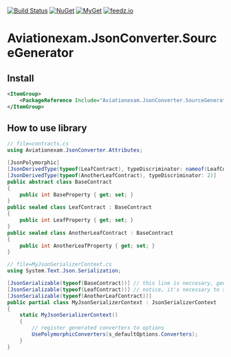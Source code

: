 [![Build Status](https://github.com/aviationexam/json-converter-source-generator/actions/workflows/build.yml/badge.svg?branch=main)](https://github.com/aviationexam/json-converter-source-generator/actions/workflows/build.yml)
[![NuGet](https://img.shields.io/nuget/v/Aviationexam.JsonConverter.SourceGenerator.svg?style=flat-square&label=nuget)](https://www.nuget.org/packages/Aviationexam.JsonConverter.SourceGenerator/)
[![MyGet](https://img.shields.io/myget/json-converter-source-generator/vpre/Aviationexam.JsonConverter.SourceGenerator?label=MyGet)](https://www.myget.org/feed/json-converter-source-generator/package/nuget/Aviationexam.JsonConverter.SourceGenerator)
[![feedz.io](https://img.shields.io/badge/endpoint.svg?url=https%3A%2F%2Ff.feedz.io%2Faviationexam%2Fjson-converter-source-generator%2Fshield%2FAviationexam.JsonConverter.SourceGenerator%2Flatest&label=Aviationexam.JsonConverter.SourceGenerator)](https://f.feedz.io/aviationexam/json-converter-source-generator/packages/Aviationexam.JsonConverter.SourceGenerator/latest/download)

# Aviationexam.JsonConverter.SourceGenerator

## Install
```xml
<ItemGroup>
    <PackageReference Include="Aviationexam.JsonConverter.SourceGenerator" Version="0.1.0" PrivateAssets="all" />
</ItemGroup>
```

## How to use library

```cs
// file=contracts.cs
using Aviationexam.JsonConverter.Attributes;

[JsonPolymorphic]
[JsonDerivedType(typeof(LeafContract), typeDiscriminator: nameof(LeafContract))]
[JsonDerivedType(typeof(AnotherLeafContract), typeDiscriminator: 2)]
public abstract class BaseContract
{
    public int BaseProperty { get; set; }
}
public sealed class LeafContract : BaseContract
{
    public int LeafProperty { get; set; }
}
public sealed class AnotherLeafContract : BaseContract
{
    public int AnotherLeafProperty { get; set; }
}

// file=MyJsonSerializerContext.cs
using System.Text.Json.Serialization;

[JsonSerializable(typeof(BaseContract))] // this line is neccesary, generator searches for JsonSerializableAttribute with argument type decorated by JsonPolymorphicAttribute
[JsonSerializable(typeof(LeafContract))] // notice, it's necessary to specify leaf types
[JsonSerializable(typeof(AnotherLeafContract))]
public partial class MyJsonSerializerContext : JsonSerializerContext
{
    static MyJsonSerializerContext()
    {
        // register generated converters to options
        UsePolymorphicConverters(s_defaultOptions.Converters);
    }
}
```
